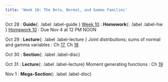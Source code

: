 ```yaml
---
title: 'Week 10: The Beta, Normal, and Gamma Families'
---
```


Oct 28
: **Guide**{: .label .label-guide } [Week 10](/assets/guides/fall24/week10.pdf)
: **Homework**{: .label .label-hw } [Homework 10](http://prob140.datahub.berkeley.edu/hub/user-redirect/git-pull?repo=https://github.com/prob140/materials-fa24&branch=main&subPath=hw/Homework_10.ipynb)
    : Due Nov 4 at 12 PM NOON

Oct 29
: **Lecture**{: .label .label-lecture } Joint distributions; sums of normal and gamma variables
    : Ch [17](http://prob140.org/textbook/content/Chapter_17/00_Joint_Densities.html), Ch [18](http://prob140.org/textbook/content/Chapter_18/00_The_Normal_and_Gamma_Families.html)

Oct 30
: **Section**{: .label .label-disc}

Oct 31
: **Lecture**{: .label .label-lecture} Moment generating functions
    : Ch [19](http://prob140.org/textbook/content/Chapter_19/00_Distributions_of_Sums.html)

Nov 1
: **Mega-Section**{: .label .label-disc}
